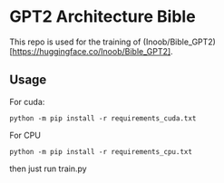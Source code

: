 # GPT2 Architecture Bible

This repo is used for the training of (Inoob/Bible_GPT2)[https://huggingface.co/Inoob/Bible_GPT2].

## Usage

For cuda:

```
python -m pip install -r requirements_cuda.txt
```

For CPU

```
python -m pip install -r requirements_cpu.txt
```
then just run train.py
